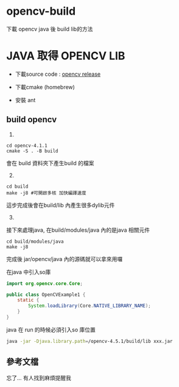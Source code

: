# opencv-build
下載 opencv java 後 build lib的方法

# JAVA 取得 OPENCV LIB
* 下載source code : [opencv release](https://opencv.org/releases/)

* 下載cmake (homebrew)
* 安裝 ant

## build opencv
1. 
```
cd opencv-4.1.1
cmake -S . -B build
```
會在 build 資料夾下產生build 的檔案

2. 
```
cd build
make -j8 #可開啟多核 加快編譯速度
```
這步完成後會在build/lib 內產生很多dylib元件

3. 
接下來處理java, 在build/modules/java 內的是java 相關元件
```
cd build/modules/java
make -j8
```

完成後
jar/opencv/java 內的源碼就可以拿來用囉

在java 中引入so庫
```java
import org.opencv.core.Core;

public class OpenCVExample1 {
    static {
        System.loadLibrary(Core.NATIVE_LIBRARY_NAME);
    }
}


```


java 在 run 的時候必須引入so 庫位置
```zsh
java -jar -Djava.library.path=/opencv-4.5.1/build/lib xxx.jar

```
## 參考文檔
忘了... 有人找到麻煩提醒我

